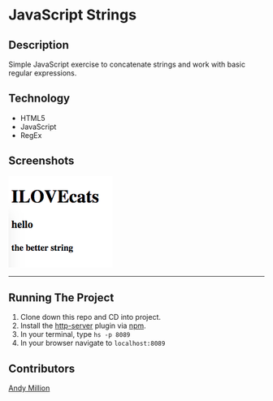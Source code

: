 # JavaScript Strings

## Description
Simple JavaScript exercise to concatenate strings and work with basic regular expressions.

## Technology
- HTML5
- JavaScript
- RegEx

## Screenshots
![Basic screenshot](https://raw.githubusercontent.com/amillion3/jsStrings/master/screenshots/Screen%20Shot%202018-03-25%20at%203.40.52%20PM.png)

___
## Running The Project
1. Clone down this repo and CD into project.
2. Install the [http-server](https://www.npmjs.com/package/http-server) plugin via [npm](https://www.npmjs.com/).
3. In your terminal, type `hs -p 8089`
4. In your browser navigate to `localhost:8089`

## Contributors
[Andy Million](https://github.com/amillion3)